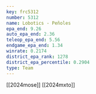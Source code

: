 ```yaml
---
key: frc5312
number: 5312
name: Lobotics - Peñoles
epa_end: 9.26
auto_epa_end: 2.36
teleop_epa_end: 5.56
endgame_epa_end: 1.34
winrate: 0.2174
district_epa_rank: 1278
district_epa_percentile: 0.2904
type: Team
---
```

[[2024mose]]
[[2024mxto]]

